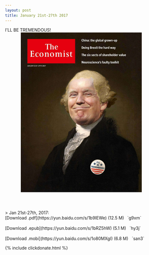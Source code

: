 ```yaml
---
layout: post
title: January 21st-27th 2017
---
```

<!--
<div class="message">
Sorry! The service is temporarily unavailable.
</div>-->

<div class="message">
	I'LL BE TREMENDOUS!
</div>

<header class="xmas snow">
<div class="upload" style="position: relative; max-width: 400px; 
    margin: 0 auto;">
<img src="/public/img/the-economist/img_2017.01.21.jpg" />
</div>
</header>
<!--more-->
> Jan 21st-27th, 2017:<br/>
[Download .pdf](https://yun.baidu.com/s/1b9IEWe) (12.5 M)&ensp;
`g9xm` <br/><br/>
[Download .epub](https://yun.baidu.com/s/1bRZ5hW) (5.1 M) &nbsp;
`hy3j` <br/><br/>
[Download .mobi](https://yun.baidu.com/s/1o80MXgI) (6.8 M) &nbsp;
`san3`


{% include clickdonate.html %}
